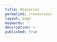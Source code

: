 ```yaml
---
title: Resources
permalink: /resources/
layout: page
keywords: ''
description: >-
published: true
---
```


